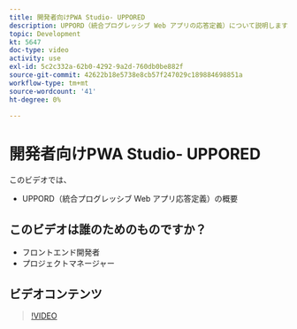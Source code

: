 ```yaml
---
title: 開発者向けPWA Studio- UPPORED
description: UPPORD（統合プログレッシブ Web アプリの応答定義）について説明します。
topic: Development
kt: 5647
doc-type: video
activity: use
exl-id: 5c2c332a-62b0-4292-9a2d-760db0be882f
source-git-commit: 42622b18e5738e8cb57f247029c189884698851a
workflow-type: tm+mt
source-wordcount: '41'
ht-degree: 0%

---
```


# 開発者向けPWA Studio- UPPORED

このビデオでは、

- UPPORD（統合プログレッシブ Web アプリ応答定義）の概要

## このビデオは誰のためのものですか？

- フロントエンド開発者
- プロジェクトマネージャー

## ビデオコンテンツ

>[!VIDEO](https://video.tv.adobe.com/v/35718?quality=12&learn=on)
